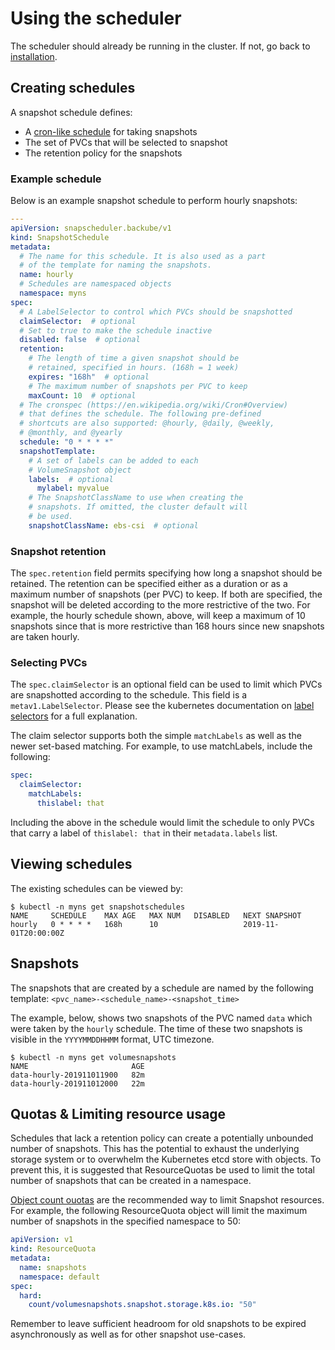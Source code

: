 # Using the scheduler

The scheduler should already be running in the cluster. If not, go back to
[installation](install.md).

## Creating schedules

A snapshot schedule defines:

* A [cron-like schedule](https://en.wikipedia.org/wiki/Cron#Overview) for taking
  snapshots
* The set of PVCs that will be selected to snapshot
* The retention policy for the snapshots

### Example schedule

Below is an example snapshot schedule to perform hourly snapshots:

```yaml
---
apiVersion: snapscheduler.backube/v1
kind: SnapshotSchedule
metadata:
  # The name for this schedule. It is also used as a part
  # of the template for naming the snapshots.
  name: hourly
  # Schedules are namespaced objects
  namespace: myns
spec:
  # A LabelSelector to control which PVCs should be snapshotted
  claimSelector:  # optional
  # Set to true to make the schedule inactive
  disabled: false  # optional
  retention:
    # The length of time a given snapshot should be
    # retained, specified in hours. (168h = 1 week)
    expires: "168h"  # optional
    # The maximum number of snapshots per PVC to keep
    maxCount: 10  # optional
  # The cronspec (https://en.wikipedia.org/wiki/Cron#Overview)
  # that defines the schedule. The following pre-defined
  # shortcuts are also supported: @hourly, @daily, @weekly,
  # @monthly, and @yearly
  schedule: "0 * * * *"
  snapshotTemplate:
    # A set of labels can be added to each
    # VolumeSnapshot object
    labels:  # optional
      mylabel: myvalue
    # The SnapshotClassName to use when creating the
    # snapshots. If omitted, the cluster default will
    # be used.
    snapshotClassName: ebs-csi  # optional
```

### Snapshot retention

The `spec.retention` field permits specifying how long a snapshot should be
retained. The retention can be specified either as a duration or as a maximum
number of snapshots (per PVC) to keep. If both are specified, the snapshot will
be deleted according to the more restrictive of the two. For example, the hourly
schedule shown, above, will keep a maximum of 10 snapshots since that is more
restrictive than 168 hours since new snapshots are taken hourly.

### Selecting PVCs

The `spec.claimSelector` is an optional field can be used to limit which PVCs
are snapshotted according to the schedule. This field is a
`metav1.LabelSelector`. Please see the kubernetes documentation on [label
selectors](https://kubernetes.io/docs/concepts/overview/working-with-objects/labels/#label-selectors)
for a full explanation.

The claim selector supports both the simple `matchLabels` as well as the newer
set-based matching. For example, to use matchLabels, include the following:

```yaml
spec:
  claimSelector:
    matchLabels:
      thislabel: that
```

Including the above in the schedule would limit the schedule to only PVCs that
carry a label of `thislabel: that` in their `metadata.labels` list.

## Viewing schedules

The existing schedules can be viewed by:

```console
$ kubectl -n myns get snapshotschedules
NAME     SCHEDULE    MAX AGE   MAX NUM   DISABLED   NEXT SNAPSHOT
hourly   0 * * * *   168h      10                   2019-11-01T20:00:00Z
```

## Snapshots

The snapshots that are created by a schedule are named by the following
template: `<pvc_name>-<schedule_name>-<snapshot_time>`

The example, below, shows two snapshots of the PVC named `data` which were taken
by the `hourly` schedule. The time of these two snapshots is visible in the
`YYYYMMDDHHMM` format, UTC timezone.

```console
$ kubectl -n myns get volumesnapshots
NAME                       AGE
data-hourly-201911011900   82m
data-hourly-201911012000   22m
```

## Quotas & Limiting resource usage

Schedules that lack a retention policy can create a potentially unbounded number
of snapshots. This has the potential to exhaust the underlying storage system or
to overwhelm the Kubernetes etcd store with objects. To prevent this, it is
suggested that ResourceQuotas be used to limit the total number of snapshots
that can be created in a namespace.

[Object count
ouotas](https://kubernetes.io/docs/concepts/policy/resource-quotas/#object-count-quota)
are the recommended way to limit Snapshot resources. For example, the following
ResourceQuota object will limit the maximum number of snapshots in the specified
namespace to 50:

```yaml
apiVersion: v1
kind: ResourceQuota
metadata:
  name: snapshots
  namespace: default
spec:
  hard:
    count/volumesnapshots.snapshot.storage.k8s.io: "50"
```

Remember to leave sufficient headroom for old snapshots to be expired
asynchronously as well as for other snapshot use-cases.
